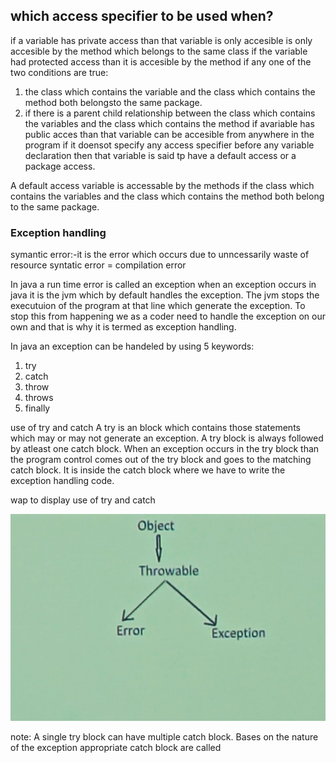 ## which access specifier to be used when?
if a variable has private access than that variable is only accesible is only accesible by the method which belongs to the same class if the variable had protected access than it is accesible by the method if any one of the two conditions are true:
1. the class which contains the variable and the class which contains the method both belongsto the same package.
2. if there is a parent child relationship between the class which contains the variables and the class which contains the method
if avariable has public acces than that variable can be accesible from anywhere in the program
if it doensot specify any access specifier before any variable declaration then that variable is said tp have a default access or a package access.

A default access variable is accessable by the methods if the class which contains the variables and the class which contains the method both belong to the same package.



### Exception handling

symantic error:-it is the error which occurs due to unncessarily waste of resource
syntatic error = compilation error


In java a run time error is called an exception when an exception occurs in java it is the jvm which by default handles the exception.
The jvm stops the executuion of the program at that line which generate the exception. To stop this from happening we as a coder need to handle the exception on our own and that is why it is termed as exception handling.

In java an exception can be handeled by using 5 keywords:
1. try
2. catch
3. throw
4. throws
5. finally


use of try and catch 
A try is an block which contains those statements which may or may not generate an exception.
A try block is always followed by atleast one catch block. When an exception occurs in the try block than the program control comes out of the try block and goes to the matching catch block. It is inside the catch block where we have to write the exception handling code.

wap to display use of try and catch


![alt text](<WhatsApp Image 2025-04-19 at 11.05.45_f100351a.jpg>)

 note: A  single try block can have multiple catch block. Bases on the nature of the exception appropriate catch block are called 

 <!-- program to display multiple catch against a single try block -->